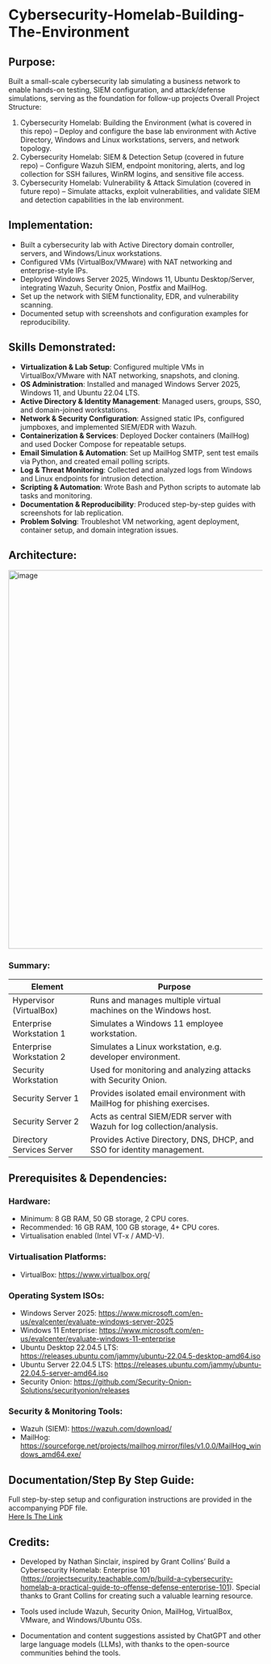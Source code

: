 # Cybersecurity-Homelab-Building-The-Environment
## Purpose:
Built a small-scale cybersecurity lab simulating a business network to enable hands-on testing, SIEM configuration, and attack/defense simulations, serving as the foundation for follow-up projects
Overall Project Structure:
1. Cybersecurity Homelab: Building the Environment (what is covered in this repo) – Deploy and configure the base lab environment with Active Directory, Windows and Linux workstations, servers, and network topology.
2. Cybersecurity Homelab: SIEM & Detection Setup (covered in future repo) – Configure Wazuh SIEM, endpoint monitoring, alerts, and log collection for SSH failures, WinRM logins, and sensitive file access.
3. Cybersecurity Homelab: Vulnerability & Attack Simulation (covered in future repo) – Simulate attacks, exploit vulnerabilities, and validate SIEM and detection capabilities in the lab environment.

## Implementation:
- Built a cybersecurity lab with Active Directory domain controller, servers, and Windows/Linux workstations.
- Configured VMs (VirtualBox/VMware) with NAT networking and enterprise-style IPs.
- Deployed Windows Server 2025, Windows 11, Ubuntu Desktop/Server, integrating Wazuh, Security Onion, Postfix and MailHog.
- Set up the network with SIEM functionality, EDR, and vulnerability scanning.
- Documented setup with screenshots and configuration examples for reproducibility.

## Skills Demonstrated:
- **Virtualization & Lab Setup**: Configured multiple VMs in VirtualBox/VMware with NAT networking, snapshots, and cloning.  
- **OS Administration**: Installed and managed Windows Server 2025, Windows 11, and Ubuntu 22.04 LTS.  
- **Active Directory & Identity Management**: Managed users, groups, SSO, and domain-joined workstations.  
- **Network & Security Configuration**: Assigned static IPs, configured jumpboxes, and implemented SIEM/EDR with Wazuh.  
- **Containerization & Services**: Deployed Docker containers (MailHog) and used Docker Compose for repeatable setups.  
- **Email Simulation & Automation**: Set up MailHog SMTP, sent test emails via Python, and created email polling scripts.  
- **Log & Threat Monitoring**: Collected and analyzed logs from Windows and Linux endpoints for intrusion detection.  
- **Scripting & Automation**: Wrote Bash and Python scripts to automate lab tasks and monitoring.  
- **Documentation & Reproducibility**: Produced step-by-step guides with screenshots for lab replication.  
- **Problem Solving**: Troubleshot VM networking, agent deployment, container setup, and domain integration issues.  



## Architecture:
<img width="1081" height="750" alt="image" src="https://github.com/user-attachments/assets/051c2386-673c-4604-8c38-a53864dbe2cc" />

### Summary:
| Element                  | Purpose                                                                 |
|---------------------------|-------------------------------------------------------------------------|
| Hypervisor (VirtualBox)  | Runs and manages multiple virtual machines on the Windows host.          |
| Enterprise Workstation 1 | Simulates a Windows 11 employee workstation.                            |
| Enterprise Workstation 2 | Simulates a Linux workstation, e.g. developer environment.               |
| Security Workstation     | Used for monitoring and analyzing attacks with Security Onion.           |
| Security Server 1        | Provides isolated email environment with MailHog for phishing exercises.|
| Security Server 2        | Acts as central SIEM/EDR server with Wazuh for log collection/analysis. |
| Directory Services Server| Provides Active Directory, DNS, DHCP, and SSO for identity management.   |



## Prerequisites & Dependencies:
### Hardware:
- Minimum: 8 GB RAM, 50 GB storage, 2 CPU cores.
- Recommended: 16 GB RAM, 100 GB storage, 4+ CPU cores.
- Virtualisation enabled (Intel VT-x / AMD-V).

### Virtualisation Platforms:
- VirtualBox: https://www.virtualbox.org/

### Operating System ISOs:
- Windows Server 2025: https://www.microsoft.com/en-us/evalcenter/evaluate-windows-server-2025
- Windows 11 Enterprise: https://www.microsoft.com/en-us/evalcenter/evaluate-windows-11-enterprise
- Ubuntu Desktop 22.04.5 LTS: https://releases.ubuntu.com/jammy/ubuntu-22.04.5-desktop-amd64.iso
- Ubuntu Server 22.04.5 LTS: https://releases.ubuntu.com/jammy/ubuntu-22.04.5-server-amd64.iso
- Security Onion: https://github.com/Security-Onion-Solutions/securityonion/releases

### Security & Monitoring Tools:
- Wazuh (SIEM): https://wazuh.com/download/
- MailHog: https://sourceforge.net/projects/mailhog.mirror/files/v1.0.0/MailHog_windows_amd64.exe/

## Documentation/Step By Step Guide:

Full step-by-step setup and configuration instructions are provided in the accompanying PDF file.  
[Here Is The Link](Cybersecurity-Homelab-Building-The-Environment%20Documentation.pdf)

## Credits:

- Developed by Nathan Sinclair, inspired by Grant Collins’ Build a Cybersecurity Homelab: Enterprise 101 (https://projectsecurity.teachable.com/p/build-a-cybersecurity-homelab-a-practical-guide-to-offense-defense-enterprise-101). Special thanks to Grant Collins for creating such a valuable learning resource. 

- Tools used include Wazuh, Security Onion, MailHog, VirtualBox, VMware, and Windows/Ubuntu OSs. 

- Documentation and content suggestions assisted by ChatGPT and other large language models (LLMs), with thanks to the open-source communities behind the tools. 


